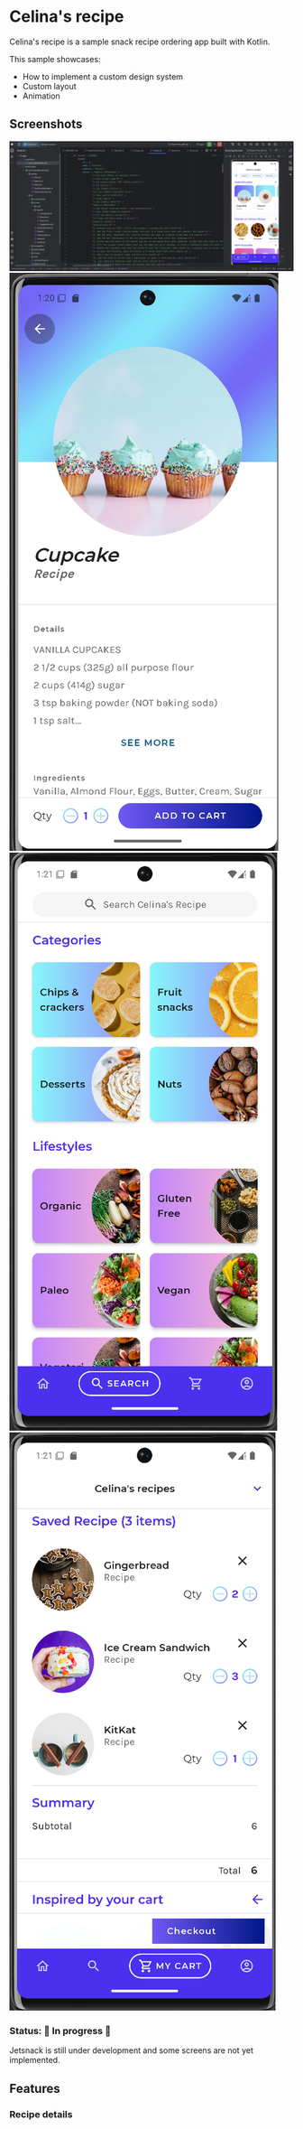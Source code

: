 # Celina's recipe

Celina's recipe is a sample snack recipe ordering app built with Kotlin.

This sample showcases:

* How to implement a custom design system
* Custom layout
* Animation

## Screenshots

<img src="screenshots/screenshots.png"/>
<img src="screenshots/screenshots2.PNG"/>
<img src="screenshots/screenshots3.PNG"/>
<img src="screenshots/screenshots4.PNG"/>

### Status: 🚧 In progress 🚧

Jetsnack is still under development and some screens are not yet implemented.

## Features

### Recipe details
